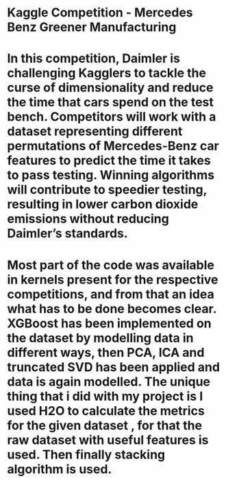 # Kaggle Competition - Mercedes Benz Greener Manufacturing
# In this competition, Daimler is challenging Kagglers to tackle the curse of dimensionality and reduce the time that cars spend on the test bench. Competitors will work with a dataset representing different permutations of Mercedes-Benz car features to predict the time it takes to pass testing. Winning algorithms will contribute to speedier testing, resulting in lower carbon dioxide emissions without reducing Daimler’s standards.

# Most part of the code was available in kernels present for the respective competitions, and from that an idea what has to be done becomes clear. XGBoost has been implemented on the dataset by modelling data in different ways, then PCA, ICA and truncated SVD has been applied and data is again modelled. The unique thing that i did with my project is I used H2O to calculate the metrics for the given dataset , for that the raw dataset with useful features is used. Then finally stacking algorithm is used.
